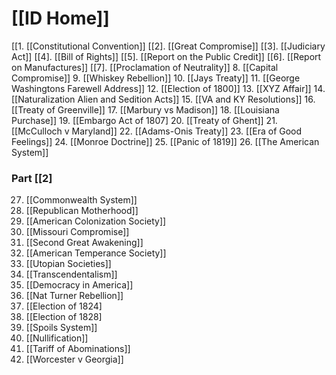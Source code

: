 # [[ID Home]]

[[1. [[Constitutional Convention]]
[[2]. [[Great Compromise]]
[[3]. [[Judiciary Act]]
[[4]. [[Bill of Rights]]
[[5]. [[Report on the Public Credit]]
[[6]. [[Report on Manufactures]]
[[7]. [[Proclamation of Neutrality]]
8. [[Capital Compromise]]
9. [[Whiskey Rebellion]]
10. [[Jays Treaty]]
11. [[George Washingtons Farewell Address]]
12. [[Election of 1800]]
13. [[XYZ Affair]]
14. [[Naturalization Alien and Sedition Acts]]
15. [[VA and KY Resolutions]]
16. [[Treaty of Greenville]]
17. [[Marbury vs Madison]]
18. [[Louisiana Purchase]]
19. [[Embargo Act of 1807]
20. [[Treaty of Ghent]]
21. [[McCulloch v Maryland]]
22. [[Adams-Onis Treaty]]
23. [[Era of Good Feelings]]
24. [[Monroe Doctrine]]
25. [[Panic of 1819]]
26. [[The American System]]
### Part [[2]
27. [[Commonwealth System]]
28. [[Republican Motherhood]]
29. [[American Colonization Society]]
30. [[Missouri Compromise]]
31. [[Second Great Awakening]]
32. [[American Temperance Society]]
33. [[Utopian Societies]]
34. [[Transcendentalism]]
35. [[Democracy in America]]
36. [[Nat Turner Rebellion]]
37. [[Election of 1824]
38. [[Election of 1828]
39. [[Spoils System]]
40. [[Nullification]]
41. [[Tariff of Abominations]]
42. [[Worcester v Georgia]]